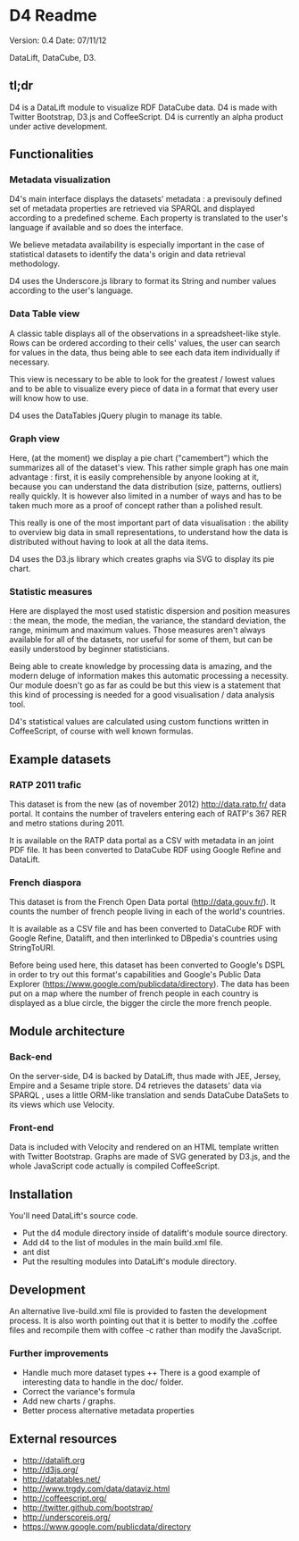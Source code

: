 # D4 Readme #

Version: 0.4
Date: 07/11/12

DataLift, DataCube, D3.

## tl;dr ##

D4 is a DataLift module to visualize RDF DataCube data.
D4 is made with Twitter Bootstrap, D3.js and CoffeeScript.
D4 is currently an alpha product under active development.

## Functionalities ##

### Metadata visualization ###

D4's main interface displays the datasets' metadata : a previsouly defined set of metadata properties are retrieved via SPARQL and displayed according to a predefined scheme. Each property is translated to the user's language if available and so does the interface.

We believe metadata availability is especially important in the case of statistical datasets to identify the data's origin and data retrieval methodology.

D4 uses the Underscore.js library to format its String and number values according to the user's language.

### Data Table view ###

A classic table displays all of the observations in a spreadsheet-like style. Rows can be ordered according to their cells' values, the user can search for values in the data, thus being able to see each data item individually if necessary.

This view is necessary to be able to look for the greatest / lowest values and to be able to visualize every piece of data in a format that every user will know how to use.

D4 uses the DataTables jQuery plugin to manage its table.

### Graph view ###

Here, (at the moment) we display a pie chart ("camembert") which the summarizes all of the dataset's view. This rather simple graph has one main advantage : first, it is easily comprehensible by anyone looking at it, because you can understand the data distribution (size, patterns, outliers) really quickly. It is however also limited in a number of ways and has to be taken much more as a proof of concept rather than a polished result.

This really is one of the most important part of data visualisation : the ability to overview big data in small representations, to understand how the data is distributed without having to look at all the data items.

D4 uses the D3.js library which creates graphs via SVG to display its pie chart.

### Statistic measures ###

Here are displayed the most used statistic dispersion and position measures : the mean, the mode, the median, the variance, the standard deviation, the range, minimum and maximum values. Those measures aren't always available for all of the datasets, nor useful for some of them, but can be easily understood by beginner statisticians.

Being able to create knowledge by processing data is amazing, and the modern deluge of information makes this automatic processing a necessity. Our module doesn't go as far as could be but this view is a statement that this kind of processing is needed for a good visualisation / data analysis tool.

D4's statistical values are calculated using custom functions written in CoffeeScript, of course with well known formulas.

## Example datasets ##

### RATP 2011 trafic ###

This dataset is from the new (as of november 2012) http://data.ratp.fr/ data portal. It contains the number of travelers entering each of RATP's 367 RER and metro stations during 2011.

It is available on the RATP data portal as a CSV with metadata in an joint PDF file. It has been converted to DataCube RDF using Google Refine and DataLift.

### French diaspora ###

This dataset is from the French Open Data portal (http://data.gouv.fr/). It counts the number of french people living in each of the world's countries.

It is available as a CSV file and has been converted to DataCube RDF with Google Refine, Datalift, and then interlinked to DBpedia's countries using StringToURI.

Before being used here, this dataset has been converted to Google's DSPL in order to try out this format's capabilities and Google's Public Data Explorer (https://www.google.com/publicdata/directory).
The data has been put on a map where the number of french people in each country is displayed as a blue circle, the bigger the circle the more french people.

## Module architecture ##

### Back-end ###

On the server-side, D4 is backed by DataLift, thus made with JEE, Jersey, Empire and a Sesame triple store. D4 retrieves the datasets' data via SPARQL , uses a little ORM-like translation and sends DataCube DataSets to its views which use Velocity.

### Front-end ###

Data is included with Velocity and rendered on an HTML template written with Twitter Bootstrap. Graphs are made of SVG generated by D3.js, and the whole JavaScript code actually is compiled CoffeeScript.

## Installation ##

You'll need DataLift's source code.

- Put the d4 module directory inside of datalift's module source directory.
- Add d4 to the list of modules in the main build.xml file.
- ant dist
- Put the resulting modules into DataLift's module directory.

## Development ##

An alternative live-build.xml file is provided to fasten the development process. It is also worth pointing out that it is better to modify the .coffee files and recompile them with coffee -c rather than modify the JavaScript.

### Further improvements ###

+ Handle much more dataset types
++ There is a good example of interesting data to handle in the doc/ folder.
+ Correct the variance's formula
+ Add new charts / graphs.
+ Better process alternative metadata properties

## External resources ##

* http://datalift.org
* http://d3js.org/
* http://datatables.net/
* http://www.trgdy.com/data/dataviz.html
* http://coffeescript.org/
* http://twitter.github.com/bootstrap/
* http://underscorejs.org/
* https://www.google.com/publicdata/directory
